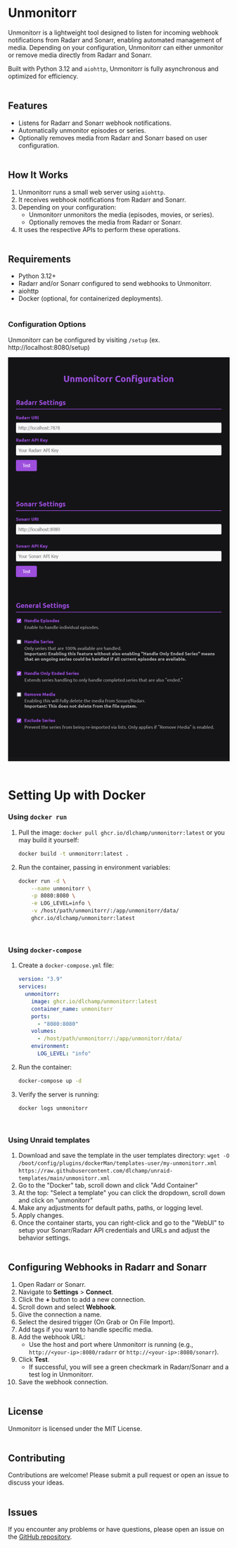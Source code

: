 # Unmonitorr

Unmonitorr is a lightweight tool designed to listen for incoming webhook notifications from Radarr and Sonarr, enabling automated management of media. Depending on your configuration, Unmonitorr can either unmonitor or remove media directly from Radarr and Sonarr.

Built with Python 3.12 and `aiohttp`, Unmonitorr is fully asynchronous and optimized for efficiency.  
&nbsp;  


## Features
- Listens for Radarr and Sonarr webhook notifications.
- Automatically unmonitor episodes or series.
- Optionally removes media from Radarr and Sonarr based on user configuration.  
&nbsp;  

## How It Works
1. Unmonitorr runs a small web server using `aiohttp`.
2. It receives webhook notifications from Radarr and Sonarr.
3. Depending on your configuration:
   - Unmonitorr unmonitors the media (episodes, movies, or series).
   - Optionally removes the media from Radarr or Sonarr.
4. It uses the respective APIs to perform these operations.  
&nbsp;  

## Requirements
- Python 3.12+
- Radarr and/or Sonarr configured to send webhooks to Unmonitorr.
- aiohttp
- Docker (optional, for containerized deployments).  
&nbsp;  


### Configuration Options
Unmonitorr can be configured by visiting `/setup`
(ex. http://localhost:8080/setup)

![Screenshot of the Config Page](https://github.com/dlchamp/unmonitorr/blob/add-webui-config/config-page.png?raw=true)  
&nbsp;  

# Setting Up with Docker

### Using `docker run`
1. Pull the image: `docker pull ghcr.io/dlchamp/unmonitorr:latest` or you may build it yourself:
    ```bash
    docker build -t unmonitorr:latest .
    ```

2. Run the container, passing in environment variables:
    ```bash
    docker run -d \
        --name unmonitorr \
        -p 8080:8080 \
        -e LOG_LEVEL=info \
        -v /host/path/unmonitorr/:/app/unmonitorr/data/
        ghcr.io/dlchamp/unmonitorr:latest
    ```  
&nbsp;  

### Using `docker-compose`
1. Create a `docker-compose.yml` file:
    ```yaml
    version: "3.9"
    services:
      unmonitorr:
        image: ghcr.io/dlchamp/unmonitorr:latest
        container_name: unmonitorr
        ports:
          - "8080:8080"
        volumes:
          - /host/path/unmonitorr/:/app/unmonitorr/data/
        environment:
          LOG_LEVEL: "info"
    ```

2. Run the container:
    ```bash
    docker-compose up -d
    ```

3. Verify the server is running:
    ```bash
    docker logs unmonitorr  
    ```  
&nbsp;  

### Using Unraid templates
1. Download and save the template in the user templates directory: `wget -O /boot/config/plugins/dockerMan/templates-user/my-unmonitorr.xml https://raw.githubusercontent.com/dlchamp/unraid-templates/main/unmonitorr.xml`
2. Go to the "Docker" tab, scroll down and click "Add Container"
3. At the top: "Select a template" you can click the dropdown, scroll down and click on "unmonitorr"
4. Make any adjustments for default paths, paths, or logging level.
6. Apply changes.
7. Once the container starts, you can right-click and go to the "WebUI" to setup your Sonarr/Radarr API credentials and URLs and adjust the behavior settings.  
&nbsp;  


## Configuring Webhooks in Radarr and Sonarr
1. Open Radarr or Sonarr.
2. Navigate to **Settings** > **Connect**.
3. Click the **+** button to add a new connection.
4. Scroll down and select **Webhook**.
5. Give the connection a name.
6. Select the desired trigger (On Grab or On File Import).
7. Add tags if you want to handle specific media.
8. Add the webhook URL:
   - Use the host and port where Unmonitorr is running (e.g., `http://<your-ip>:8080/radarr` or `http://<your-ip>:8080/sonarr`).
9. Click **Test**.
   - If successful, you will see a green checkmark in Radarr/Sonarr and a test log in Unmonitorr.
10. Save the webhook connection.  
&nbsp;  


## License
Unmonitorr is licensed under the MIT License.  
&nbsp;  


## Contributing
Contributions are welcome! Please submit a pull request or open an issue to discuss your ideas.  
&nbsp;  

## Issues
If you encounter any problems or have questions, please open an issue on the [GitHub repository](https://github.com/dlchamp/unmonitorr/issues).
